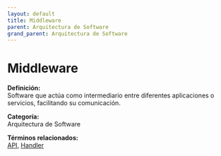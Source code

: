 ```yaml
---
layout: default
title: Middleware
parent: Arquitectura de Software
grand_parent: Arquitectura de Software
---
```


# Middleware

**Definición:**  
Software que actúa como intermediario entre diferentes aplicaciones o servicios, facilitando su comunicación.

**Categoría:**  
Arquitectura de Software  

  


**Términos relacionados:**  
[API](https://maleniski.github.io/diccionario-angl-tec-mx/docs/arquitectura-de-software/api.html), [Handler](https://maleniski.github.io/diccionario-angl-tec-mx/docs/arquitectura-de-software/handler.html)
